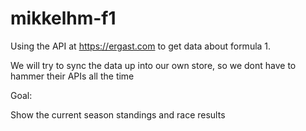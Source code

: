 # mikkelhm-f1

Using the API at https://ergast.com to get data about formula 1. 

We will try to sync the data up into our own store, so we dont have to hammer their APIs all the time

Goal:

Show the current season standings and race results